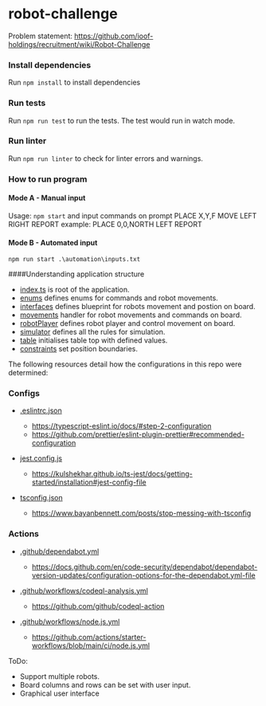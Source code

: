 #  robot-challenge

Problem statement: https://github.com/ioof-holdings/recruitment/wiki/Robot-Challenge

### Install dependencies

Run `npm install` to install dependencies

### Run tests

Run `npm run test` to run the tests. The test would run in watch mode.

### Run linter

Run `npm run linter` to check for linter errors and warnings.

### How to run program

#### Mode A - Manual input
Usage: `npm start` and input commands on prompt 
PLACE X,Y,F
MOVE
LEFT
RIGHT
REPORT
example:
PLACE 0,0,NORTH 
LEFT
REPORT

#### Mode B - Automated input
`npm run start .\automation\inputs.txt `


####Understanding application structure
- [index.ts](src/index.ts) is root of the application.
- [enums](src/enums/) defines enums for commands and robot movements.
- [interfaces](src/interfaces/) defines blueprint for robots movement and postion on board.
- [movements](src/movements) handler for robot movements and commands on board.
- [robotPlayer](src/robotPlayer/) defines robot player and control movement on board.
- [simulator](src.simulator) defines all the rules for simulation.
- [table](src/table/) initialises table top with defined values.
- [constraints](src/constraints/) set position boundaries.

The following resources detail how the configurations in this repo were determined:

### Configs

- [.eslintrc.json](./.eslintrc.json)

  - https://typescript-eslint.io/docs/#step-2-configuration
  - https://github.com/prettier/eslint-plugin-prettier#recommended-configuration

- [jest.config.js](./jest.config.js)

  - https://kulshekhar.github.io/ts-jest/docs/getting-started/installation#jest-config-file

- [tsconfig.json](./tsconfig.json)

  - https://www.bayanbennett.com/posts/stop-messing-with-tsconfig

### Actions

- [.github/dependabot.yml](./.github/dependabot.yml)

  - https://docs.github.com/en/code-security/dependabot/dependabot-version-updates/configuration-options-for-the-dependabot.yml-file

- [.github/workflows/codeql-analysis.yml](./.github/workflows/codeql-analysis.yml)

  - https://github.com/github/codeql-action

- [.github/workflows/node.js.yml](./.github/workflows/node.js.yml)

  - https://github.com/actions/starter-workflows/blob/main/ci/node.js.yml


ToDo:
- Support multiple robots.
- Board columns and rows can be set with user input.
- Graphical user interface